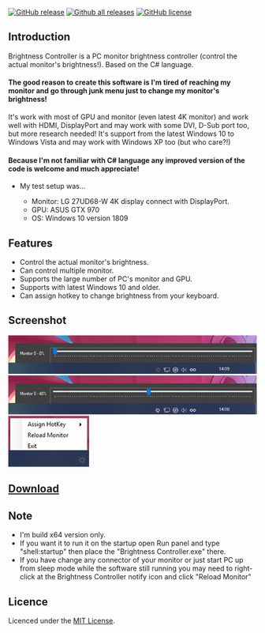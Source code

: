 [![GitHub release](https://img.shields.io/github/release/MinorMole/Brightness_Controller.svg)](https://gitHub.com/MinorMole/Brightness_Controller/releases)
[![Github all releases](https://img.shields.io/github/downloads/MinorMole/Brightness_Controller/total.svg)](https://GitHub.com/MinorMole/Brightness_Controller/releases/)
[![GitHub license](https://img.shields.io/github/license/MinorMole/Brightness_Controller.svg)](https://github.com/MinorMole/Brightness_Controller/blob/master/LICENSE)

## Introduction

Brightness Controller is a PC monitor brightness controller (control the actual monitor's brightness!). Based on the C# language.

#### The good reason to create this software is I'm tired of reaching my monitor and go through junk menu just to change my monitor's brightness!

It's work with most of GPU and monitor (even latest 4K monitor) and work well with HDMI, DisplayPort and may work with some DVI, D-Sub port too, but more research needed! It's support from the latest Windows 10 to Windows Vista and may work with Windows XP too (but who care?!)

#### Because I'm not familiar with C# language any improved version of the code is welcome and much appreciate!

* My test setup was...

  - Monitor: LG 27UD68-W 4K display connect with DisplayPort.
  - GPU: ASUS GTX 970
  - OS: Windows 10 version 1809

## Features

* Control the actual monitor's brightness.
* Can control multiple monitor.
* Supports the large number of PC's monitor and GPU.
* Supports with latest Windows 10 and older.
* Can assign hotkey to change brightness from your keyboard.

## Screenshot

![](https://github.com/MinorMole/Brightness_Controller/raw/master/docs/01.png)
![](https://github.com/MinorMole/Brightness_Controller/raw/master/docs/02.png)
![](https://github.com/MinorMole/Brightness_Controller/raw/master/docs/03.png)

## [Download](https://github.com/MinorMole/Brightness_Controller/releases)

## Note

* I'm build x64 version only.
* If you want it to run it on the startup open Run panel and type "shell:startup" then place the "Brightness Controller.exe" there.
* If you have change any connector of your monitor or just start PC up from sleep mode while the software still running you may need to right-click at the Brightness Controller notify icon and click "Reload Monitor"

## Licence

Licenced under the [MIT License](https://github.com/MinorMole/Brightness_Controller/blob/master/LICENSE).
